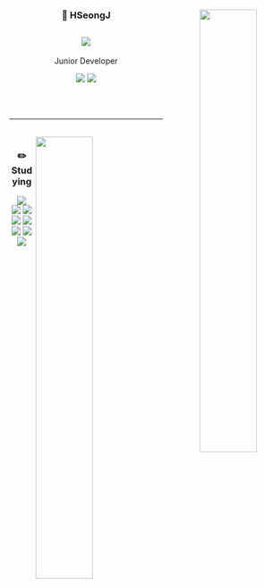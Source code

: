 <div align="center">

  <img align="right" width="45%" src="http://mazassumnida.wtf/api/v2/generate_badge?boj=cal8847" />

  ### 🐤 HSeongJ
  
  <a href="mailto:cal9008@gmail.com" target="_blank"><img src="https://img.shields.io/badge/cal9008@gmail.com-EA4335?style=flat-square&logo=Gmail&logoColor=white"/></a>
  ---

  <p>
  Junior Developer
  </p>

  <p>
    <img src="https://img.shields.io/badge/Java-007396?style=flat-square&logo=java&logoColor=white"/></a>
    <img src="https://img.shields.io/badge/C++-00599C?style=flat-square&logo=C%2B%2B&logoColor=white"/></a>
  </p>
  
</div>

<br>
<br>
  
 ---

 <br>
<img align="right" width="45%"  src="https://github-readme-stats.vercel.app/api/top-langs/?username=HSeongJ&theme=dracula&langs_count=10" />

<div align="center">

  ### ✏️ Studying
  
  <img src="https://img.shields.io/badge/Spring-6DB33F?style=flat-square&logo=Spring&logoColor=white"/>
  <br>

  <img src="https://img.shields.io/badge/Kotlin-0095D5?style=flat-square&logo=kotlin&logoColor=white"/>
  <img src="https://img.shields.io/badge/Swift-FA7343?style=flat-square&logo=swift&logoColor=white"/>
  <br>
  
  <img src="https://img.shields.io/badge/Mysql-4479A1?style=flat-square&logo=Mysql&logoColor=white"/>
  <img src="https://img.shields.io/badge/Oracle-F80000?style=flat-square&logo=Oracle&logoColor=white"/>
  <br>

<img src="https://img.shields.io/badge/Eclipse-2C2255?style=flat-square&logo=eclipse&logoColor=white"/>
<img src="https://img.shields.io/badge/IDEA-000000?style=flat-square&logo=jetbrains&logoColor=white"/>
<img src="https://img.shields.io/badge/VSCode-007ACC?style=flat-square&logo=visualstudiocode&logoColor=white"/>
<!--<img src="https://img.shields.io/badge/XCode-147EFB?style=flat-square&logo=xcode&logoColor=white"/>-->
<br>
